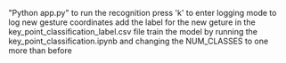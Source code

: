 "Python app.py" to run the recognition
press 'k' to enter logging mode to log new gesture coordinates
add the label for the new geture in the key_point_classification_label.csv file
train the model by running the key_point_classification.ipynb and changing the NUM_CLASSES to one more than before
